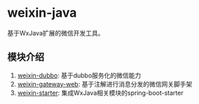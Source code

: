 # weixin-java
基于WxJava扩展的微信开发工具。

## 模块介绍
1. [weixin-dubbo](https://github.com/lkqm/weixin-java/tree/master/weixin-dubbo): 基于dubbo服务化的微信能力
2. [weixin-gateway-web](https://github.com/lkqm/weixin-java/tree/master/weixin-gateway-web): 基于注解进行消息分发的微信网关脚手架
3. [weixin-starter](https://github.com/lkqm/weixin-java/tree/master/weixin-starter): 集成WxJava相关模块的spring-boot-starter

